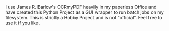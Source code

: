 I use James R. Barlow's OCRmyPDF heavily in my paperless Office and have created this Python Project as a GUI wrapper to run batch jobs on my filesystem. This is strictly a Hobby Project and is not "official". Feel free to use it if you like.
